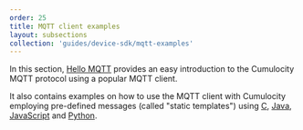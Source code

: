 ```yaml
---
order: 25
title: MQTT client examples
layout: subsections
collection: 'guides/device-sdk/mqtt-examples'
---
```


In this section, [Hello MQTT](/guides/device-sdk/mqtt#hello-mqtt) provides an easy introduction to the Cumulocity MQTT protocol using a popular MQTT client. 

It also contains examples on how to use the MQTT client with Cumulocity employing pre-defined messages (called "static templates") using [C](/guides/device-sdk/mqtt#hello-mqtt-c), [Java](/guides/device-sdk/mqtt#hello-mqtt-java), [JavaScript](/guides/device-sdk/mqtt#hello-mqtt-javascript) and [Python](/guides/device-sdk/mqtt#hello-mqtt-python).
